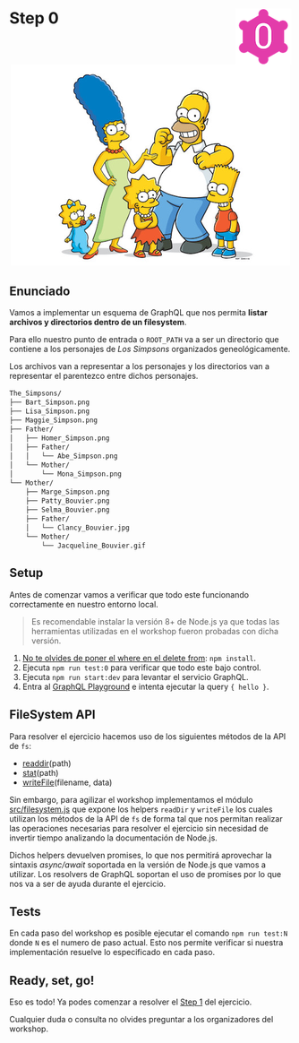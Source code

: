 # Step 0 <img align="right" width="100" height="100" src="../img/graphql-fs-level-0.png">

<p align="center">
  <img src="../img/simpsons.jpg">
</p>

## Enunciado

Vamos a implementar un esquema de GraphQL que nos permita **listar archivos y directorios dentro de un filesystem**.

Para ello nuestro punto de entrada o `ROOT_PATH` va a ser un directorio que contiene a los personajes de _Los Simpsons_ organizados geneológicamente.

Los archivos van a representar a los personajes y los directorios van a representar el parentezco entre dichos personajes.

```plain
The_Simpsons/
├── Bart_Simpson.png
├── Lisa_Simpson.png
├── Maggie_Simpson.png
├── Father/
│   ├── Homer_Simpson.png
│   ├── Father/
│   │   └── Abe_Simpson.png
│   └── Mother/
│       └── Mona_Simpson.png
└── Mother/
    ├── Marge_Simpson.png
    ├── Patty_Bouvier.png
    ├── Selma_Bouvier.png
    ├── Father/
    │   └── Clancy_Bouvier.jpg
    └── Mother/
        └── Jacqueline_Bouvier.gif
```

## Setup

Antes de comenzar vamos a verificar que todo este funcionando correctamente en nuestro entorno local.

> Es recomendable instalar la versión 8+ de Node.js ya que todas las herramientas utilizadas en el workshop fueron probadas con dicha versión.

1. [No te olvides de poner el where en el delete from](https://www.youtube.com/watch?v=i_cVJgIz_Cs): `npm install`.
2. Ejecuta `npm run test:0` para verificar que todo este bajo control.
3. Ejecuta `npm run start:dev` para levantar el servicio GraphQL.
4. Entra al [GraphQL Playground](http://localhost:4000) e intenta ejecutar la query `{ hello }`.

## FileSystem API

Para resolver el ejercicio hacemos uso de los siguientes métodos de la API de `fs`:

- [readdir](https://nodejs.org/api/fs.html#fs_fs_readdir_path_options_callback)(path)
- [stat](https://nodejs.org/api/fs.html#fs_fs_stat_path_options_callback)(path)
- [writeFile](https://nodejs.org/api/fs.html#fs_fs_writefile_file_data_options_callback)(filename, data)

Sin embargo, para agilizar el workshop implementamos el módulo [src/filesystem.js](../src/filesystem.js) que expone los helpers `readDir` y `writeFile` los cuales utilizan los métodos de la API de `fs` de forma tal que nos permitan realizar las operaciones necesarias para resolver el ejercicio sin necesidad de invertir tiempo analizando la documentación de Node.js.

Dichos helpers devuelven promises, lo que nos permitirá aprovechar la sintaxis _async/await_ soportada en la versión de Node.js que vamos a utilizar. Los resolvers de GraphQL soportan el uso de promises por lo que nos va a ser de ayuda durante el ejercicio.

## Tests

En cada paso del workshop es posible ejecutar el comando `npm run test:N` donde `N` es el numero de paso actual. Esto nos permite verificar si nuestra implementación resuelve lo especificado en cada paso.

## Ready, set, go!

Eso es todo! Ya podes comenzar a resolver el [Step 1](STEP-1.md) del ejercicio.

Cualquier duda o consulta no olvides preguntar a los organizadores del workshop.
